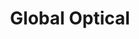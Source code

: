 ---
title: "Global Optical"
url: /guayaquil/global-optical-tnte-gregorio-escobedo/
shop: Optiker
---
